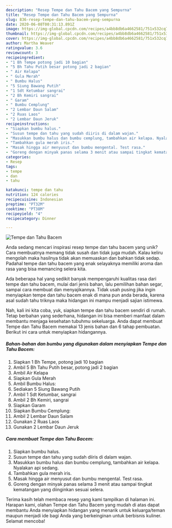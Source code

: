 ```yaml
---
description: "Resep Tempe dan Tahu Bacem yang Sempurna"
title: "Resep Tempe dan Tahu Bacem yang Sempurna"
slug: 836-resep-tempe-dan-tahu-bacem-yang-sempurna
date: 2020-06-08T00:31:13.891Z
image: https://img-global.cpcdn.com/recipes/a4bb8db6a4662581/751x532cq70/tempe-dan-tahu-bacem-foto-resep-utama.jpg
thumbnail: https://img-global.cpcdn.com/recipes/a4bb8db6a4662581/751x532cq70/tempe-dan-tahu-bacem-foto-resep-utama.jpg
cover: https://img-global.cpcdn.com/recipes/a4bb8db6a4662581/751x532cq70/tempe-dan-tahu-bacem-foto-resep-utama.jpg
author: Martha Weaver
ratingvalue: 3.6
reviewcount: 3
recipeingredient:
- "1 Bh Tempe potong jadi 10 bagian"
- "5 Bh Tahu Putih besar potong jadi 2 bagian"
- " Air Kelapa"
- " Gula Merah"
- " Bumbu Halus"
- "5 Siung Bawang Putih"
- "1 Sdt Ketumbar sangrai"
- "2 Bh Kemiri sangrai"
- " Garam"
- " Bumbu Cemplung"
- "2 Lembar Daun Salam"
- "2 Ruas Laos"
- "2 Lembar Daun Jeruk"
recipeinstructions:
- "Siapkan bumbu halus."
- "Susun tempe dan tahu yang sudah diiris di dalam wajan."
- "Masukkan bumbu halus dan bumbu cemplung, tambahkan air kelapa. Nyalakan api sedang."
- "Tambahkan gula merah iris."
- "Masak hingga air menyusut dan bumbu mengental. Test rasa."
- "Goreng dengan minyak panas selama 3 menit atau sampai tingkat kematangan yang diinginkan sesuai selera."
categories:
- Resep
tags:
- tempe
- dan
- tahu

katakunci: tempe dan tahu 
nutrition: 124 calories
recipecuisine: Indonesian
preptime: "PT32M"
cooktime: "PT38M"
recipeyield: "4"
recipecategory: Dinner

---
```



![Tempe dan Tahu Bacem](https://img-global.cpcdn.com/recipes/a4bb8db6a4662581/751x532cq70/tempe-dan-tahu-bacem-foto-resep-utama.jpg)

Anda sedang mencari inspirasi resep tempe dan tahu bacem yang unik? Cara membuatnya memang tidak susah dan tidak juga mudah. Kalau keliru mengolah maka hasilnya tidak akan memuaskan dan bahkan tidak sedap. Padahal tempe dan tahu bacem yang enak selayaknya memiliki aroma dan rasa yang bisa memancing selera kita.

Ada beberapa hal yang sedikit banyak mempengaruhi kualitas rasa dari tempe dan tahu bacem, mulai dari jenis bahan, lalu pemilihan bahan segar, sampai cara membuat dan menyajikannya. Tidak usah pusing jika ingin menyiapkan tempe dan tahu bacem enak di mana pun anda berada, karena asal sudah tahu triknya maka hidangan ini mampu menjadi sajian istimewa.




Nah, kali ini kita coba, yuk, siapkan tempe dan tahu bacem sendiri di rumah. Tetap berbahan yang sederhana, hidangan ini bisa memberi manfaat dalam membantu menjaga kesehatan tubuhmu sekeluarga. Anda dapat membuat Tempe dan Tahu Bacem memakai 13 jenis bahan dan 6 tahap pembuatan. Berikut ini cara untuk menyiapkan hidangannya.

<!--inarticleads1-->

##### Bahan-bahan dan bumbu yang digunakan dalam menyiapkan Tempe dan Tahu Bacem:

1. Siapkan 1 Bh Tempe, potong jadi 10 bagian
1. Ambil 5 Bh Tahu Putih besar, potong jadi 2 bagian
1. Ambil  Air Kelapa
1. Siapkan  Gula Merah
1. Ambil  Bumbu Halus:
1. Sediakan 5 Siung Bawang Putih
1. Ambil 1 Sdt Ketumbar, sangrai
1. Ambil 2 Bh Kemiri, sangrai
1. Siapkan  Garam
1. Siapkan  Bumbu Cemplung:
1. Ambil 2 Lembar Daun Salam
1. Gunakan 2 Ruas Laos
1. Gunakan 2 Lembar Daun Jeruk




<!--inarticleads2-->

##### Cara membuat Tempe dan Tahu Bacem:

1. Siapkan bumbu halus.
1. Susun tempe dan tahu yang sudah diiris di dalam wajan.
1. Masukkan bumbu halus dan bumbu cemplung, tambahkan air kelapa. Nyalakan api sedang.
1. Tambahkan gula merah iris.
1. Masak hingga air menyusut dan bumbu mengental. Test rasa.
1. Goreng dengan minyak panas selama 3 menit atau sampai tingkat kematangan yang diinginkan sesuai selera.




Terima kasih telah membaca resep yang kami tampilkan di halaman ini. Harapan kami, olahan Tempe dan Tahu Bacem yang mudah di atas dapat membantu Anda menyiapkan hidangan yang menarik untuk keluarga/teman maupun menjadi ide bagi Anda yang berkeinginan untuk berbisnis kuliner. Selamat mencoba!
